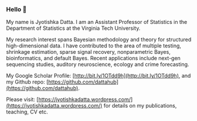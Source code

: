 ### Hello 👋

<!--
**DattaHub/DattaHub** is a ✨ _special_ ✨ repository because its `README.md` (this file) appears on your GitHub profile.
-->


My name is Jyotishka Datta. I am an Assistant Professor of Statistics in the Department of Statistics at the Virginia Tech University.

My research interest spans Bayesian methodology and theory for structured high-dimensional data. I have contributed to the area of multiple testing, shrinkage estimation, sparse signal recovery, nonparametric Bayes, bioinformatics, and default Bayes. Recent applications include next-gen sequencing studies, auditory neuroscience, ecology and crime forecasting.

 My Google Scholar Profile: [http://bit.ly/1OTdd9h](http://bit.ly/1OTdd9h), and 
 my Github repo: [https://github.com/dattahub](https://github.com/dattahub). 
 
 Please visit: [https://jyotishkadatta.wordpress.com/](https://jyotishkadatta.wordpress.com/) for details on my publications, teaching, CV etc. 

<!--
- 🔭 I’m currently working on ...
- 🌱 I’m currently learning ...
- 👯 I’m looking to collaborate on ...
- 🤔 I’m looking for help with ...
- 💬 Ask me about ...
- 📫 How to reach me: ...
- 😄 Pronouns: ...
- ⚡ Fun fact: ...
-->
